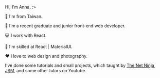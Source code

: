 Hi, I'm Anna. :>

:round_pushpin: I'm from Taiwan. 

:briefcase: I'm a recent graduate and junior front-end web developer. 

:computer: I work with React. 

:ninja: I'm skilled at React | MaterialUI. 

:heart: I love to web design and photography. 

I've done some tutorials and small projects, which taught by [The Net Ninja](https://www.youtube.com/c/TheNetNinja), [JSM](https://www.youtube.com/c/JavaScriptMastery), and some other tutors on Youtube.
